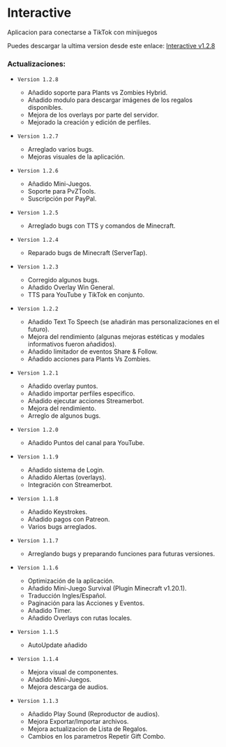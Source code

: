 # Interactive
Aplicacion para conectarse a TikTok con minijuegos

Puedes descargar la ultima version desde este enlace: [Interactive v1.2.8](https://github.com/Deianblaz/InteractiveApp/releases/download/v1.2.8/interactive-1.2.8-setup.exe)

### Actualizaciones:
- `Version 1.2.8`
  - Añadido soporte para Plants vs Zombies Hybrid.
  - Añadido modulo para descargar imágenes de los regalos disponibles.
  - Mejora de los overlays por parte del servidor.
  - Mejorado la creación y edición de perfiles.

- `Version 1.2.7`
  - Arreglado varios bugs.
  - Mejoras visuales de la aplicación.

- `Version 1.2.6`
  - Añadido Mini-Juegos.
  - Soporte para PvZTools.
  - Suscripción por PayPal.

- `Version 1.2.5`
  - Arreglado bugs con TTS y comandos de Minecraft.

- `Version 1.2.4`
  - Reparado bugs de Minecraft (ServerTap).

- `Version 1.2.3`
  - Corregido algunos bugs.
  - Añadido Overlay Win General.
  - TTS para YouTube y TikTok en conjunto.

- `Version 1.2.2`
  - Añadido Text To Speech (se añadirán mas personalizaciones en el futuro).
  - Mejora del rendimiento (algunas mejoras estéticas y modales informativos fueron añadidos).
  - Añadido limitador de eventos Share & Follow.
  - Añadido acciones para Plants Vs Zombies.

- `Version 1.2.1`
  - Añadido overlay puntos.
  - Añadido importar perfiles especifico.
  - Añadido ejecutar acciones Streamerbot.
  - Mejora del rendimiento.
  - Arreglo de algunos bugs.

- `Version 1.2.0` 
  - Añadido Puntos del canal para YouTube.

- `Version 1.1.9` 
  - Añadido sistema de Login.
  - Añadido Alertas (overlays).
  - Integración con Streamerbot.

- `Version 1.1.8` 
  - Añadido Keystrokes.
  - Añadido pagos con Patreon.
  - Varios bugs arreglados.

- `Version 1.1.7` 
  - Arreglando bugs y preparando funciones para futuras versiones.

- `Version 1.1.6` 
  - Optimización de la aplicación.
  - Añadido Mini-Juego Survival (Plugin Minecraft v1.20.1).
  - Traducción Ingles/Español.
  - Paginación para las Acciones y Eventos.
  - Añadido Timer.
  - Añadido Overlays con rutas locales.
    
- `Version 1.1.5` 
  - AutoUpdate añadido

- `Version 1.1.4` 
  - Mejora visual de componentes.
  - Añadido Mini-Juegos.
  - Mejora descarga de audios.

- `Version 1.1.3` 
  - Añadido Play Sound (Reproductor de audios).
  - Mejora Exportar/Importar archivos.
  - Mejora actualizacion de Lista de Regalos.
  - Cambios en los parametros Repetir Gift Combo.
